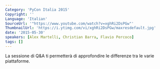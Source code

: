 ```yaml
---
Category: 'PyCon Italia 2015'
Copyright: ''
Language: 'Italian'
SourceUrl: '"https://www.youtube.com/watch?v=xghRi2DsPGw"'
ThumbnailUrl: 'https://i.ytimg.com/vi/xghRi2DsPGw/maxresdefault.jpg'
date: '2015-05-30'
speakers: [Alex Martelli, Christian Barra, Flavio Percoco]
tags: []
---
```

La sessione di Q&A ti permetterà di approfondire le differenze tra le varie piattaforme.
